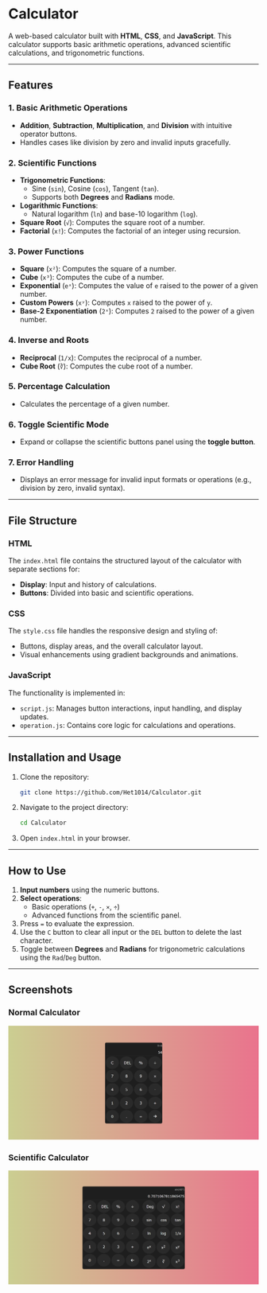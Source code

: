 # Calculator  

A web-based calculator built with **HTML**, **CSS**, and **JavaScript**. This calculator supports basic arithmetic operations, advanced scientific calculations, and trigonometric functions.

---

## Features  

### 1. **Basic Arithmetic Operations**  
- **Addition**, **Subtraction**, **Multiplication**, and **Division** with intuitive operator buttons.  
- Handles cases like division by zero and invalid inputs gracefully.  

### 2. **Scientific Functions**  
- **Trigonometric Functions**:  
  - Sine (`sin`), Cosine (`cos`), Tangent (`tan`).  
  - Supports both **Degrees** and **Radians** mode.  
- **Logarithmic Functions**:  
  - Natural logarithm (`ln`) and base-10 logarithm (`log`).  
- **Square Root** (`√`): Computes the square root of a number.  
- **Factorial** (`x!`): Computes the factorial of an integer using recursion.  

### 3. **Power Functions**  
- **Square** (`x²`): Computes the square of a number.  
- **Cube** (`x³`): Computes the cube of a number.  
- **Exponential** (`eˣ`): Computes the value of `e` raised to the power of a given number.  
- **Custom Powers** (`xʸ`): Computes `x` raised to the power of `y`.  
- **Base-2 Exponentiation** (`2ˣ`): Computes `2` raised to the power of a given number.  

### 4. **Inverse and Roots**  
- **Reciprocal** (`1/x`): Computes the reciprocal of a number.  
- **Cube Root** (`∛`): Computes the cube root of a number.  

### 5. **Percentage Calculation**  
- Calculates the percentage of a given number.  

### 6. **Toggle Scientific Mode**  
- Expand or collapse the scientific buttons panel using the **toggle button**.  

### 7. **Error Handling**  
- Displays an error message for invalid input formats or operations (e.g., division by zero, invalid syntax).  

---

## File Structure  

### HTML  
The `index.html` file contains the structured layout of the calculator with separate sections for:  
- **Display**: Input and history of calculations.  
- **Buttons**: Divided into basic and scientific operations.  

### CSS  
The `style.css` file handles the responsive design and styling of:  
- Buttons, display areas, and the overall calculator layout.  
- Visual enhancements using gradient backgrounds and animations.

### JavaScript  
The functionality is implemented in:  
- `script.js`: Manages button interactions, input handling, and display updates.  
- `operation.js`: Contains core logic for calculations and operations.  

---

## Installation and Usage  

1. Clone the repository:  
   ```bash
   git clone https://github.com/Het1014/Calculator.git
   ```
2. Navigate to the project directory:  
   ```bash
   cd Calculator
   ```
3. Open `index.html` in your browser.  

---

## How to Use  

1. **Input numbers** using the numeric buttons.  
2. **Select operations**:  
   - Basic operations (`+`, `-`, `×`, `÷`)  
   - Advanced functions from the scientific panel.  
3. Press `=` to evaluate the expression.  
4. Use the `C` button to clear all input or the `DEL` button to delete the last character.  
5. Toggle between **Degrees** and **Radians** for trigonometric calculations using the `Rad`/`Deg` button.  

---

## Screenshots  

### Normal Calculator  
![Normal Calculator](https://raw.githubusercontent.com/Het1014/Calculator/master/assets/simple.png)

### Scientific Calculator  
![Scientific Calculator](https://raw.githubusercontent.com/Het1014/Calculator/master/assets/scientific.png)
